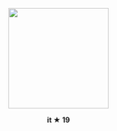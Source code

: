 <p align="center">
<img src="https://github.com/user-attachments/assets/e7d7cab2-3b25-4bc7-a82a-2c758a0f31b7" width="200"  />
</p>

<p align="center">
<b>it ★ 19 </b>

